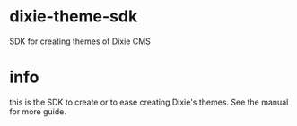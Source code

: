 # dixie-theme-sdk
SDK for creating themes of Dixie CMS

# info
this is the SDK to create or to ease creating Dixie's themes. See the manual for more guide.
